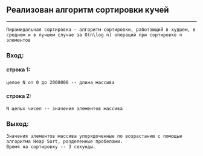 ## Реализован алгоритм сортировки кучей

---

`Пирамидальная сортировка — алгоритм сортировки, работающий в худшем, в среднем и в лучшем случае за O(n\log n) операций при сортировке n элементов`
### Вход:
#### строка 1:
	целое N от 0 до 2000000 -- длина массива
#### строка 2:
	N целых чисел -- значения элементов массива

### Выход:
	Значения элементов массива упорядоченные по возрастанию с помощью алгоритма Heap Sort, разделенные пробелами.
	Время на сортировку -- 3 секунды.